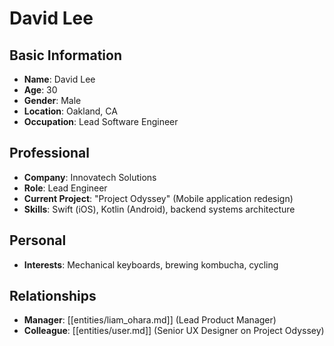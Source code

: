 # David Lee

## Basic Information
- **Name**: David Lee
- **Age**: 30
- **Gender**: Male
- **Location**: Oakland, CA
- **Occupation**: Lead Software Engineer

## Professional
- **Company**: Innovatech Solutions
- **Role**: Lead Engineer
- **Current Project**: "Project Odyssey" (Mobile application redesign)
- **Skills**: Swift (iOS), Kotlin (Android), backend systems architecture

## Personal
- **Interests**: Mechanical keyboards, brewing kombucha, cycling

## Relationships
- **Manager**: [[entities/liam_ohara.md]] (Lead Product Manager)
- **Colleague**: [[entities/user.md]] (Senior UX Designer on Project Odyssey)